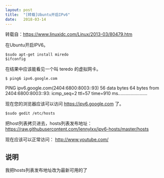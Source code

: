```yaml
---
layout: post
title:  "[转载]Ubuntu开启IPv6"
date:   2018-03-14
---
```


转载自：https://www.linuxidc.com/Linux/2013-03/80479.htm

在Ubuntu开启IPV6。

```
$sudo apt-get install miredo
$ifconfig
```
在结果中应该能看见一个叫 teredo 的虚拟网卡。

```
$ ping6 ipv6.google.com
```

PING ipv6.google.com(2404:6800:8003::93) 56 data bytes
64 bytes from 2404:6800:8003::93: icmp_seq=2 ttl=57 time=910 ms.......................

现在您的浏览器应该可以访问 https://ipv6.google.com 了。

```
$sudo gedit /etc/hosts
```

把host列表拷贝进去，hosts列表发布地址：https://raw.githubusercontent.com/lennylxx/ipv6-hosts/master/hosts

现在应该可以正常访问： http://www.youtube.com/


## 说明

我把hosts列表发布地址改为最新可用的了
